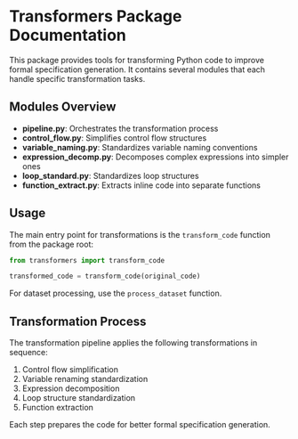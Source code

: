 # Transformers Package Documentation

This package provides tools for transforming Python code to improve formal specification generation. It contains several modules that each handle specific transformation tasks.

## Modules Overview

- **pipeline.py**: Orchestrates the transformation process
- **control_flow.py**: Simplifies control flow structures
- **variable_naming.py**: Standardizes variable naming conventions
- **expression_decomp.py**: Decomposes complex expressions into simpler ones
- **loop_standard.py**: Standardizes loop structures
- **function_extract.py**: Extracts inline code into separate functions

## Usage

The main entry point for transformations is the `transform_code` function from the package root:

```python
from transformers import transform_code

transformed_code = transform_code(original_code)
```

For dataset processing, use the `process_dataset` function.

## Transformation Process

The transformation pipeline applies the following transformations in sequence:

1. Control flow simplification
2. Variable renaming standardization
3. Expression decomposition
4. Loop structure standardization
5. Function extraction

Each step prepares the code for better formal specification generation.
